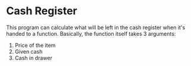 # Cash Register

This program can calculate what will be left in the cash register when it's handed to a function.
Basically, the function itself takes 3 arguments:
1. Price of the item
2. Given cash
3. Cash in drawer
